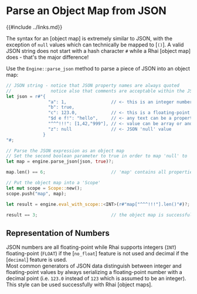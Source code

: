 Parse an Object Map from JSON
============================

{{#include ../links.md}}

The syntax for an [object map] is extremely similar to JSON, with the exception of `null` values which can
technically be mapped to [`()`].  A valid JSON string does not start with a hash character `#` while a
Rhai [object map] does - that's the major difference!

Use the `Engine::parse_json` method to parse a piece of JSON into an object map:

```rust
// JSON string - notice that JSON property names are always quoted
//               notice also that comments are acceptable within the JSON string
let json = r#"{
                "a": 1,                 // <- this is an integer number
                "b": true,
                "c": 123.0,             // <- this is a floating-point (not(feature = 'no_float')) or decimal (feature = 'decimal') number
                "$d e f!": "hello",     // <- any text can be a property name
                "^^^!!!": [1,42,"999"], // <- value can be array or another hash
                "z": null               // <- JSON 'null' value
              }
"#;

// Parse the JSON expression as an object map
// Set the second boolean parameter to true in order to map 'null' to '()'
let map = engine.parse_json(json, true)?;

map.len() == 6;                         // 'map' contains all properties in the JSON string

// Put the object map into a 'Scope'
let mut scope = Scope::new();
scope.push("map", map);

let result = engine.eval_with_scope::<INT>(r#"map["^^^!!!"].len()"#)?;

result == 3;                            // the object map is successfully used in the script
```

Representation of Numbers
------------------------

JSON numbers are all floating-point while Rhai supports integers (`INT`) floating-point (`FLOAT`) if
the [`no_float`] feature is not used and decimal if the [`decimal`] feature is used.  
Most common generators of JSON data distinguish between
integer and floating-point values by always serializing a floating-point number with a decimal point
(i.e. `123.0` instead of `123` which is assumed to be an integer).  This style can be used successfully
with Rhai [object maps].
